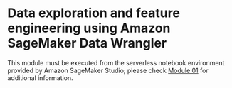 # Data exploration and feature engineering using Amazon SageMaker Data Wrangler

This module must be executed from the serverless notebook environment provided by Amazon SageMaker Studio; please check <a href="../01_configure_sagemaker_studio/">Module 01</a> for additional information.

